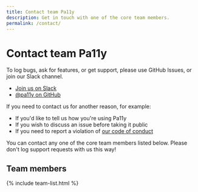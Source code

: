 ```yaml
---
title: Contact team Pa11y
description: Get in touch with one of the core team members.
permalink: /contact/
---
```



# Contact team Pa11y

To log bugs, ask for features, or get support, please use GitHub Issues, or join our Slack channel.

  - [Join us on Slack][pa11y-slack]
  - [@pa11y on GitHub][pa11y-github]


If you need to contact us for another reason, for example:

  - If you'd like to tell us how you're using Pa11y
  - If you wish to discuss an issue before taking it public
  - If you need to report a violation of [our code of conduct][code-of-conduct]

You can contact any one of the core team members listed below. Please don't log support requests with us this way!


## Team members

<!--
Hi there, person editing this page :)

If you're looking for where to add your contact details,
I'm afraid it's not here. The contact details for team
members are stored in `_data/team.yml`.
-->

{% include team-list.html %}



[code-of-conduct]: /contributing/code-of-conduct/
[pa11y-github]: https://github.com/pa11y
[pa11y-slack]: https://join.slack.com/t/pa11y/shared_invite/zt-dd7shh06-hz1I13DDJGyhgphrLxTxuw
